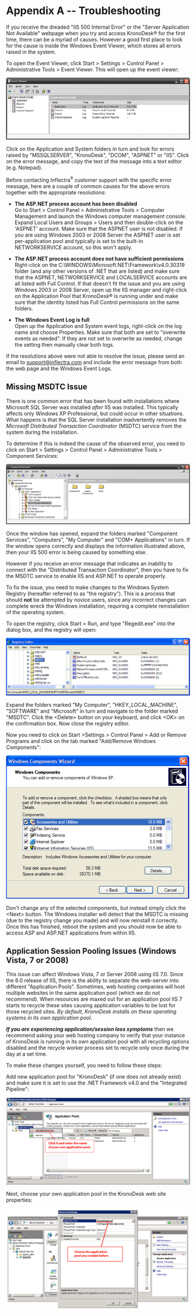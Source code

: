 # Appendix A -- Troubleshooting

If you receive the dreaded "IIS 500 Internal Error" or the "Server
Application Not Available" webpage when you try and access KronoDesk®
for the first time, there can be a myriad of causes. However a good
first place to look for the cause is inside the Windows Event Viewer,
which stores all errors raised in the system.

To open the Event Viewer, click Start \> Settings \> Control Panel \>
Administrative Tools \> Event Viewer. This will open up the event
viewer:

![](img/Appendix_A_--_Troubleshooting_67.png)




Click on the Application and System folders in turn and look for errors
raised by "MSSQLSERVER", "KronoDesk", "DCOM", "ASPNET" or "IIS". Click
on the error message, and copy the text of the message into a text
editor (e.g. Notepad).

Before contacting Inflectra<sup>®</sup> customer support with the specific error
message, here are a couple of common causes for the above errors
together with the appropriate resolutions:

- **The ASP.NET process account has been disabled**<br>
Go to Start \> Control Panel \> Administrative Tools \> Computer
Management and launch the Windows computer management console. Expand
Local Users and Groups \> Users and then double-click on the 'ASPNET'
account. Make sure that the ASPNET user is not disabled.
If you are using Windows 2003 or 2008 Server the ASPNET user is set
per-application pool and typically is set to the built-in NETWORKSERVICE
account, so this won't apply.

- **The ASP.NET process account does not have sufficient permissions**<br>
Right-click on the C:\\WINDOWS\\Microsoft.NET\\Framework\\v4.0.30319
folder (and any other versions of .NET that are listed) and make sure
that the ASPNET, NETWORKSERVICE and LOCALSERVICE accounts are all listed
with Full Control. If that doesn't fit the issue and you are using
Windows 2003 or 2008 Server, open up the IIS manager and right-click on
the Application Pool that KronoDesk® is running under and make sure that
the identity listed has Full Control permissions on the same folders.

- **The Windows Event Log is full**<br>
Open up the Application and System event logs, right-click on the log
name and choose Properties. Make sure that both are set to "overwrite
events as needed". If they are not set to overwrite as needed, change
the setting then manually clear both logs.

If the resolutions above were not able to resolve the issue, please send
an email to <support@inflectra.com> and include the error message from
both the web page and the Windows Event Logs.

## Missing MSDTC Issue

There is one common error that has been found with installations where
Microsoft SQL Server was installed *after* IIS was installed. This
typically affects only Windows XP Professional, but could occur in other
situations. What happens is that the SQL Server installation
inadvertently removes the *Microsoft Distributed Transaction
Coordinator* (MSDTC) service from the system during the installation.

To determine if this is indeed the cause of the observed error, you need
to click on Start \> Settings \> Control Panel \> Administrative Tools
\> Component Services:

![](img/Appendix_A_--_Troubleshooting_68.png)




Once the window has opened, expand the folders marked "Component
Services", "Computers", "My Computer" and "COM+ Applications" in turn.
If the window opens correctly and displays the information illustrated
above, then your IIS 500 error is being caused by something else.

However if you receive an error message that indicates an inability to
connect with the "Distributed Transaction Coordinator", then you have to
fix the MSDTC service to enable IIS and ASP.NET to operate properly.

To fix the issue, you need to make changes to the Windows System
Registry (hereafter referred to as "the registry"). This is a process
that should **not** be attempted by novice users, since any incorrect
changes can complete wreck the Windows installation, requiring a
complete reinstallation of the operating system.

To open the registry, click Start \> Run, and type "Regedit.exe" into
the dialog box, and the registry will open:

![](img/Appendix_A_--_Troubleshooting_69.png)




Expand the folders marked "My Computer", "HKEY\_LOCAL\_MACHINE",
"SOFTWARE" and "Microsoft" in turn and navigate to the folder marked
"MSDTC". Click the <Delete\> button on your keyboard, and click <OK\>
on the confirmation box. Now close the registry editor.

Now you need to click on Start \>Settings \> Control Panel \> Add or
Remove Programs and click on the tab marked "Add/Remove Windows
Components":

![](img/Appendix_A_--_Troubleshooting_70.png)




Don't change any of the selected components, but instead simply click
the <Next\> button. The Windows installer will detect that the MSDTC is
missing (due to the registry change you made) and will now reinstall it
correctly. Once this has finished, reboot the system and you should now
be able to access ASP and ASP.NET applications from within IIS.

## Application Session Pooling Issues (Windows Vista, 7 or 2008)

This issue can affect Windows Vista, 7 or Server 2008 using IIS 7.0.
Since the 6.0 release of IIS, there is the ability to separate the
web-server into different "Application Pools". Sometimes, web hosting
companies will host multiple websites in the same application pool
(which we do not recommend). When resources are maxed out for an
application pool IIS 7 starts to recycle these sites causing application
variables to be lost for those recycled sites. *By default, KronoDesk
installs on these operating systems in its own application pool*.

***If you are experiencing application/session loss symptoms*** then we
recommend asking your web hosting company to verify that your instance
of KronoDesk is running in its own application pool with all recycling
options disabled and the recycle worker process set to recycle only once
during the day at a set time.

To make these changes yourself, you need to follow these steps:

Add new application pool for "KronoDesk" (if one does not already exist)
and make sure it is set to use the .NET Framework v4.0 and the
"Integrated Pipeline":

![](img/Appendix_A_--_Troubleshooting_71.png)




Next, choose your own application pool in the KronoDesk web site
properties:

![](img/Appendix_A_--_Troubleshooting_72.png)




